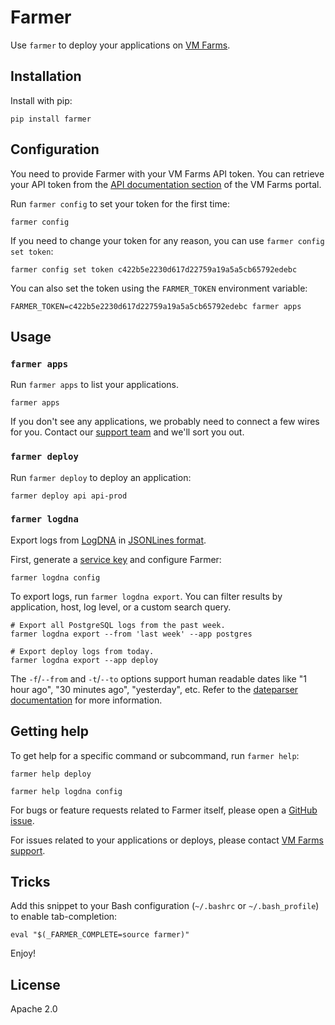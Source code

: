 # Farmer

Use `farmer` to deploy your applications on [VM Farms](https://vmfarms.com/).

## Installation

Install with pip:

```
pip install farmer
```

## Configuration

You need to provide Farmer with your VM Farms API token. You can retrieve your API token from the [API documentation section](https://my.vmfarms.com/api/) of the VM Farms portal.

Run `farmer config` to set your token for the first time:

```
farmer config
```

If you need to change your token for any reason, you can use `farmer config set token`:

```
farmer config set token c422b5e2230d617d22759a19a5a5cb65792edebc
```

You can also set the token using the `FARMER_TOKEN` environment variable:

```
FARMER_TOKEN=c422b5e2230d617d22759a19a5a5cb65792edebc farmer apps
```

## Usage

### `farmer apps`

Run `farmer apps` to list your  applications.

```
farmer apps
```

If you don't see any applications, we probably need to connect a few wires for you. Contact our [support team](mailto:support@vmfarms.com) and we'll sort you out.

### `farmer deploy`

Run `farmer deploy` to deploy an application:

```
farmer deploy api api-prod
```

### `farmer logdna`

Export logs from [LogDNA](https://logdna.com/) in [JSONLines format](http://jsonlines.org/).

First, generate a [service key](https://app.logdna.com/manage/profile) and configure Farmer:

```
farmer logdna config
```

To export logs, run `farmer logdna export`.
You can filter results by application, host, log level, or a custom search query.

```
# Export all PostgreSQL logs from the past week.
farmer logdna export --from 'last week' --app postgres

# Export deploy logs from today.
farmer logdna export --app deploy
```

The `-f`/`--from` and `-t`/`--to` options support human readable dates like "1 hour ago", "30 minutes ago", "yesterday", etc.
Refer to the [dateparser documentation](https://dateparser.readthedocs.io/en/latest/) for more information.

## Getting help

To get help for a specific command or subcommand, run `farmer help`:

```
farmer help deploy
```

```
farmer help logdna config
```

For bugs or feature requests related to Farmer itself, please open a [GitHub issue](https://github.com/vmfarms/farmer/issues/new).

For issues related to your applications or deploys, please contact [VM Farms support](mailto:support@vmfarms.com).

## Tricks

Add this snippet to your Bash configuration (`~/.bashrc` or `~/.bash_profile`) to enable tab-completion:

```shell
eval "$(_FARMER_COMPLETE=source farmer)"
```

Enjoy!

## License

Apache 2.0
